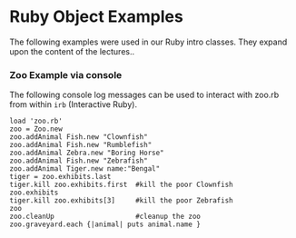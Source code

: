 # Ruby Object Examples

The following examples were used in our Ruby intro classes.  They expand upon the content of the lectures..

### Zoo Example via console

The following console log messages can be used to interact with zoo.rb from within `irb` (Interactive Ruby).

```
load 'zoo.rb'
zoo = Zoo.new
zoo.addAnimal Fish.new "Clownfish"
zoo.addAnimal Fish.new "Rumblefish"
zoo.addAnimal Zebra.new "Boring Horse"
zoo.addAnimal Fish.new "Zebrafish"
zoo.addAnimal Tiger.new name:"Bengal"
tiger = zoo.exhibits.last
tiger.kill zoo.exhibits.first  #kill the poor Clownfish
zoo.exhibits
tiger.kill zoo.exhibits[3]     #kill the poor Zebrafish
zoo
zoo.cleanUp                    #cleanup the zoo
zoo.graveyard.each {|animal| puts animal.name }

```